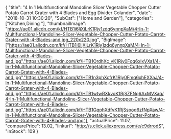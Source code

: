 {
	"title": "4 In 1 Multifunctional Mandoline Slicer Vegetable Chopper Cutter Potato Carrot Grater with 4 Blades and Egg Divider Colander",
	"date": "2018-10-31 10:30:20",
	"SubCat": ["Home and Garden"],
	"categories": ["Kitchen,Dining "],
	"thumbnailImage": "https://ae01.alicdn.com/kf/HTB1i6ljXiLrK1Rjy1zdq6ynnpXaM/4-In-1-Multifunctional-Mandoline-Slicer-Vegetable-Chopper-Cutter-Potato-Carrot-Grater-with-4-Blades-and.jpg_220x220.jpg",
	"BigImage": ["https://ae01.alicdn.com/kf/HTB1i6ljXiLrK1Rjy1zdq6ynnpXaM/4-In-1-Multifunctional-Mandoline-Slicer-Vegetable-Chopper-Cutter-Potato-Carrot-Grater-with-4-Blades-and.jpg","https://ae01.alicdn.com/kf/HTB1OrdhXc_vK1Rjy0Foq6xIxVXa1/4-In-1-Multifunctional-Mandoline-Slicer-Vegetable-Chopper-Cutter-Potato-Carrot-Grater-with-4-Blades-and.jpg","https://ae01.alicdn.com/kf/HTB1n3phXcfrK1Rjy0Fmq6xhEXXaJ/4-In-1-Multifunctional-Mandoline-Slicer-Vegetable-Chopper-Cutter-Potato-Carrot-Grater-with-4-Blades-and.jpg","https://ae01.alicdn.com/kf/HTB1wtwRXkvoK1RjSZFNq6AxMVXaq/4-In-1-Multifunctional-Mandoline-Slicer-Vegetable-Chopper-Cutter-Potato-Carrot-Grater-with-4-Blades-and.jpg","https://ae01.alicdn.com/kf/HTB1GqphXdfvK1RjSspoq6zfNpXaw/4-In-1-Multifunctional-Mandoline-Slicer-Vegetable-Chopper-Cutter-Potato-Carrot-Grater-with-4-Blades-and.jpg"],
	"actualPrice": 11.07,
	"comparePrice": 13.02,
	"linkurl": "http://s.click.aliexpress.com/e/c9drrodS",
	"inStock": 109
}
